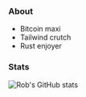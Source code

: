 ### About

- Bitcoin maxi
- Tailwind crutch
- Rust enjoyer

### Stats
![Rob's GitHub stats](https://github-readme-stats.vercel.app/api?username=xorizon&show_icons=true&theme=radical)

